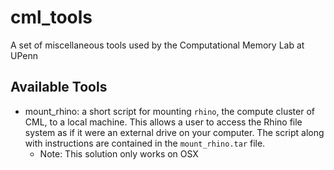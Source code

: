 # cml_tools
A set of miscellaneous tools used by the Computational Memory Lab at UPenn


## Available Tools

* mount_rhino: a short script for mounting `rhino`, the compute cluster of CML, to a local machine. This allows a user to access the Rhino file system as if it were an external drive on your computer. The script along with instructions are contained in the `mount_rhino.tar` file. 
    * Note: This solution only works on OSX